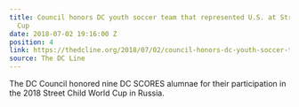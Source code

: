 ```yaml
---
title: Council honors DC youth soccer team that represented U.S. at Street Child World
  Cup
date: 2018-07-02 19:16:00 Z
position: 4
link: https://thedcline.org/2018/07/02/council-honors-dc-youth-soccer-team-that-represented-u-s-at-street-child-world-cup/
source: The DC Line
---
```


The DC Council honored nine DC SCORES alumnae for their participation in the 2018 Street Child World Cup in Russia.